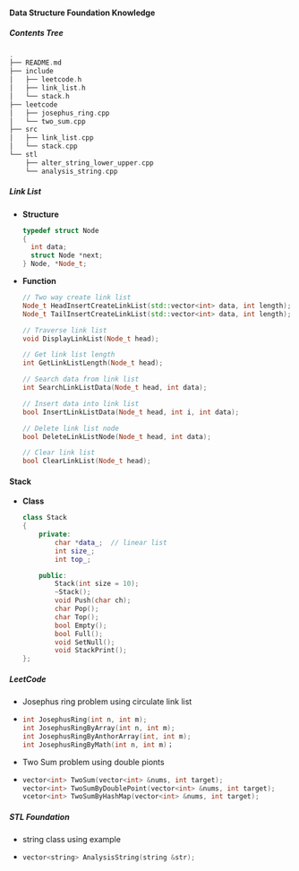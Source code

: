 #### Data Structure Foundation Knowledge

##### Contents Tree

```C++
.
├── README.md
├── include
│   ├── leetcode.h
│   ├── link_list.h
│   └── stack.h
├── leetcode
│   ├── josephus_ring.cpp
│   └── two_sum.cpp
├── src
│   ├── link_list.cpp
│   └── stack.cpp
└── stl
    ├── alter_string_lower_upper.cpp
    └── analysis_string.cpp
```

##### Link List
* **Structure**

  ```C++
  typedef struct Node
  {
    int data;
    struct Node *next;
  } Node, *Node_t;
  ```

* **Function**

  ```C++
  // Two way create link list 
  Node_t HeadInsertCreateLinkList(std::vector<int> data, int length);
  Node_t TailInsertCreateLinkList(std::vector<int> data, int length);
  
  // Traverse link list
  void DisplayLinkList(Node_t head);
  
  // Get link list length
  int GetLinkListLength(Node_t head);
  
  // Search data from link list
  int SearchLinkListData(Node_t head, int data); 
  
  // Insert data into link list
  bool InsertLinkListData(Node_t head, int i, int data);
  
  // Delete link list node
  bool DeleteLinkListNode(Node_t head, int data);
  
  // Clear link list
  bool ClearLinkList(Node_t head);
  ```

#### Stack

* **Class**

  ```C++
  class Stack
  {
      private:
          char *data_;  // linear list
          int size_;    
          int top_;   
  
      public:
          Stack(int size = 10);
          ~Stack();
          void Push(char ch);
          char Pop();
          char Top();
          bool Empty();
          bool Full();
          void SetNull();
          void StackPrint();
  };
  ```

##### LeetCode

* Josephus ring problem using circulate link list 

* ```c++
  int JosephusRing(int n, int m);
  int JosephusRingByArray(int n, int m);
  int JosephusRingByAnthorArray(int, int m);
  int JosephusRingByMath(int n, int m)；
  ```


* Two Sum problem using double pionts 

* ```C++
  vector<int> TwoSum(vector<int> &nums, int target);
  vector<int> TwoSumByDoublePoint(vector<int> &nums, int target);
  vcetor<int> TwoSumByHashMap(vector<int> &nums, int target);
  ```

##### STL Foundation

* string class using example

* ```C++
  vector<string> AnalysisString(string &str);
  ```
